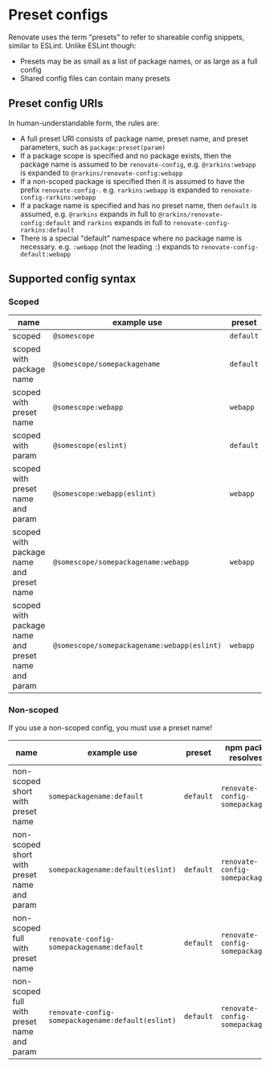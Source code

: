 # Preset configs

Renovate uses the term "presets" to refer to shareable config snippets, similar to ESLint.
Unlike ESLint though:

- Presets may be as small as a list of package names, or as large as a full config
- Shared config files can contain many presets

## Preset config URIs

In human-understandable form, the rules are:

- A full preset URI consists of package name, preset name, and preset parameters, such as `package:preset(param)`
- If a package scope is specified and no package exists, then the package name is assumed to be `renovate-config`, e.g. `@rarkins:webapp` is expanded to `@rarkins/renovate-config:webapp`
- If a non-scoped package is specified then it is assumed to have the prefix `renovate-config-`. e.g. `rarkins:webapp` is expanded to `renovate-config-rarkins:webapp`
- If a package name is specified and has no preset name, then `default` is assumed, e.g. `@rarkins` expands in full to `@rarkins/renovate-config:default` and `rarkins` expands in full to `renovate-config-rarkins:default`
- There is a special "default" namespace where no package name is necessary. e.g. `:webapp` (not the leading `:`) expands to `renovate-config-default:webapp`

## Supported config syntax

### Scoped

| name                                               | example use                                 | preset    | npm package resolves as      | parameters |
| -------------------------------------------------- | ------------------------------------------- | --------- | ---------------------------- | ---------- |
| scoped                                             | `@somescope`                                | `default` | `@somescope/renovate-config` |            |
| scoped with package name                           | `@somescope/somepackagename`                | `default` | `@somescope/somepackagename` |            |
| scoped with preset name                            | `@somescope:webapp`                         | `webapp`  | `@somescope/renovate-config` |            |
| scoped with param                                  | `@somescope(eslint)`                        | `default` | `@somescope/renovate-config` | `eslint`   |
| scoped with preset name and param                  | `@somescope:webapp(eslint)`                 | `webapp`  | `@somescope/renovate-config` | `eslint`   |
| scoped with package name and preset name           | `@somescope/somepackagename:webapp`         | `webapp`  | `@somescope/somepackagename` |            |
| scoped with package name and preset name and param | `@somescope/somepackagename:webapp(eslint)` | `webapp`  | `@somescope/somepackagename` | `eslint`   |

### Non-scoped

If you use a non-scoped config, you must use a preset name!

| name                                        | example use                                       | preset    | npm package resolves as           | parameters |
| ------------------------------------------- | ------------------------------------------------- | --------- | --------------------------------- | ---------- |
| non-scoped short with preset name           | `somepackagename:default`                         | `default` | `renovate-config-somepackagename` |            |
| non-scoped short with preset name and param | `somepackagename:default(eslint)`                 | `default` | `renovate-config-somepackagename` | `eslint`   |
| non-scoped full with preset name            | `renovate-config-somepackagename:default`         | `default` | `renovate-config-somepackagename` |            |
| non-scoped full with preset name and param  | `renovate-config-somepackagename:default(eslint)` | `default` | `renovate-config-somepackagename` | `eslint`   |
